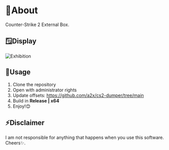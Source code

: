 # 🏴About
Counter-Strike 2 External Box.

## 🪟Display
![Exhibition](https://github.com/BlueX888/CS2-ExternalBox/assets/140241684/782b82d3-7423-42fc-b540-d8d3c0dd87f5)

## 🔧Usage
1. Clone the repository
2. Open with administrator rights
3. Update offsets: https://github.com/a2x/cs2-dumper/tree/main
4. Build in **Release | x64**
5. Enjoy!😊

## ⚡Disclaimer
I am not responsible for anything that happens when you use this software. Cheers✨.
